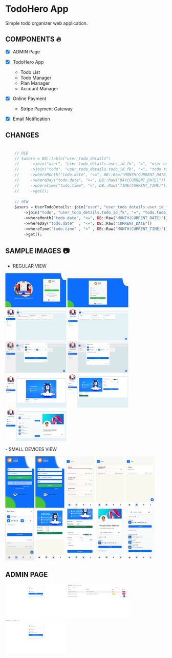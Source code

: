 
# TodoHero App
Simple todo organizer web application.


## COMPONENTS :fire:
- [X] ADMIN Page
- [x] TodoHero App
    - Todo List
    - Todo Manager
    - Plan Manager
    - Account Manager

- [x] Online Payment
    - Stripe Payment Gateway
- [x] Email Notification


## CHANGES
```php

    // OLD
    // $users = DB::table("user_todo_details")
    //     ->join("user", "user_todo_details.user_id_fk", "=", "user.user_id")
    //     ->join("todo", "user_todo_details.todo_id_fk", "=", "todo.todo_id")
    //     ->whereMonth("todo.date", "<=", DB::Raw("MONTH(CURRENT_DATE)"))
    //     ->whereDay("todo.date", "<=", DB::Raw("DAY(CURRENT_DATE)"))
    //     ->whereTime("todo.time", "<", DB::Raw("TIME(CURRENT_TIME)"))
    //     ->get();

    // NEW
    $users = UserTodoDetails::join("user", "user_todo_details.user_id_fk", "=", "user.user_id")
        ->join("todo", "user_todo_details.todo_id_fk", "=", "todo.todo_id")
        ->whereMonth("todo.date", "<=", DB::Raw("MONTH(CURRENT_DATE)"))
        ->whereDay("todo.date"  , "<=", DB::Raw("CURRENT_DATE"))
        ->whereTime("todo.time" , "<" , DB::Raw("MONTH(CURRENT_TIME)"))
        ->get();

```


## SAMPLE IMAGES :camera:

- REGULAR VIEW
<p align="left">
    <img src="screenshots/signin_xl.png" alt="md-to-xl and up" width="190px"/>
    <img src="screenshots/signup_xl.png" alt="md-to-xl and up" width="190px"/>
    <img src="screenshots/todo_xl.png" alt="md-to-xl and up" width="190px"/>
    <img src="screenshots/manage_xl.png" alt="md-to-xl and up" width="190px"/>
    <img src="screenshots/manage_new_todo_xl.png" alt="md-to-xl and up" width="190px"/>
    <img src="screenshots/manage_update_todo_xl.png" alt="md-to-xl and up" width="190px"/>
    <img src="screenshots/plan_xl.png" alt="md-to-xl and up" width="190px"/>
    <img src="screenshots/plan_upgrade_xl.png" alt="md-to-xl and up" width="190px"/>
    <img src="screenshots/account_xl.png" alt="md-to-xl and up" width="190px"/>
</p>
- SMALL DEVICES VIEW
<p align="left">
    <img src="screenshots/signin.png" alt="md-to-xl and up" width="90px"/>
    <img src="screenshots/signup.png" alt="md-to-xl and up" width="90px"/>
    <img src="screenshots/todo.png" alt="md-to-xl and up" width="90px"/>
    <img src="screenshots/todo_search.png" alt="md-to-xl and up" width="90px"/>
    <img src="screenshots/manage_search.png" alt="md-to-xl and up" width="90px"/>
    <img src="screenshots/manage_new_todo.png" alt="md-to-xl and up" width="90px"/>
    <img src="screenshots/plan_new.png" alt="md-to-xl and up" width="90px"/>
    <img src="screenshots/plan_upgrade.png" alt="md-to-xl and up" width="90px"/>
    <img src="screenshots/account.png" alt="md-to-xl and up" width="90px"/>
    <img src="screenshots/account_continue.png" alt="md-to-xl and up" width="90px"/>
</p>


## ADMIN PAGE
<p align="left">
    <img src="screenshots/admin_login.png" alt="md-to-xl and up" width="190px"/>
    <img src="screenshots/admin_main.png" alt="md-to-xl and up" width="190px"/>
    <img src="screenshots/admin_settings.png" alt="md-to-xl and up" width="190px"/>
</p>